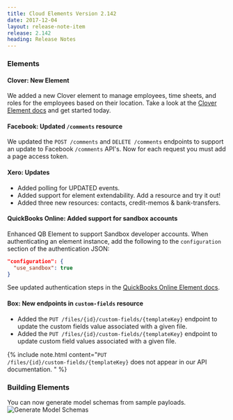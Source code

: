 ```yaml
---
title: Cloud Elements Version 2.142
date: 2017-12-04
layout: release-note-item
release: 2.142
heading: Release Notes
---
```


### Elements

#### Clover: New Element

We added a new Clover element to manage employees, time sheets, and roles for the employees based on their location. Take a look at the [Clover Element docs](/docs/elements/clover/) and get started today.

#### Facebook: Updated `/comments` resource

We updated the `POST /comments` and `DELETE /comments` endpoints to support an update to Facebook `/comments` API's. Now for each request you must add a page access token.

#### Xero: Updates

* Added polling for UPDATED events.
* Added support for element extendability. Add a resource and try it out!
* Added three new resources: contacts, credit-memos & bank-transfers.

#### QuickBooks Online: Added support for sandbox accounts

Enhanced QB Element to support Sandbox developer accounts. When authenticating an element instance, add the following to the `configuration` section of the authentication JSON:

```json
"configuration": {
  "use_sandbox": true
}
```

See updated authentication steps in the [QuickBooks Online Element docs](/docs/elements/quickbooksonline/authenticate.html).

#### Box: New endpoints in `custom-fields` resource

* Added the `PUT /files/{id}/custom-fields/{templateKey}` endpoint to update the custom fields value associated with a given file.
* Added the `PUT /files/{id}/custom-fields/{templateKey}` endpoint to update custom field values associated with a given file.

{% include note.html content="<code>PUT /files/{id}/custom-fields/{templateKey}</code> does not appear in our API documentation.   " %}

### Building Elements

You can now generate model schemas from sample payloads.
![Generate Model Schemas](https://user-images.githubusercontent.com/2224488/32973897-fe86acea-cbbf-11e7-9c4d-fe34a1182740.gif)
